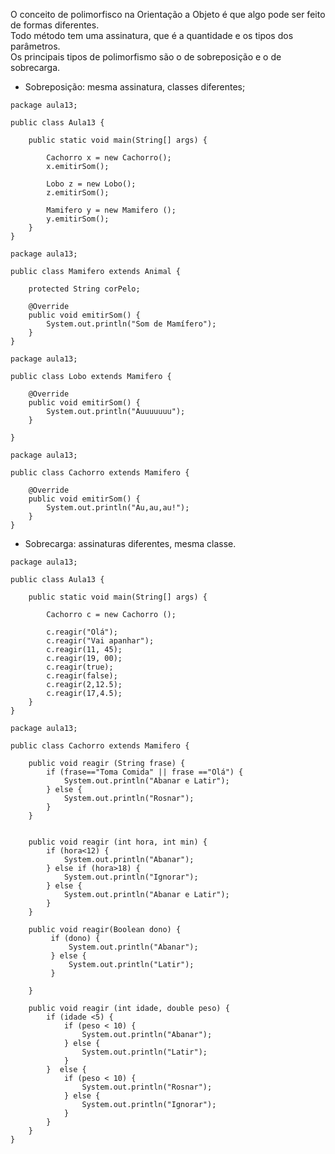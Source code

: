 O conceito de polimorfisco na Orientação a Objeto é que algo pode ser feito de formas diferentes.<br>
Todo método tem uma assinatura, que é a quantidade e os tipos dos parâmetros.<br>
Os principais tipos de polimorfismo são o de sobreposição e o de sobrecarga.
- Sobreposição: mesma assinatura, classes diferentes;
```
package aula13;

public class Aula13 {

	public static void main(String[] args) {

		Cachorro x = new Cachorro();
		x.emitirSom();
		
		Lobo z = new Lobo();
		z.emitirSom();
		
		Mamifero y = new Mamifero ();
		y.emitirSom();
	}
}
```
```
package aula13;

public class Mamifero extends Animal {

	protected String corPelo;

	@Override
	public void emitirSom() {
		System.out.println("Som de Mamífero");
	}
}
```
```
package aula13;

public class Lobo extends Mamifero {
	
	@Override
	public void emitirSom() {
		System.out.println("Auuuuuuu");
	}
	
}
```
```
package aula13;

public class Cachorro extends Mamifero {

	@Override
	public void emitirSom() {
		System.out.println("Au,au,au!");
	}	
}
```
- Sobrecarga: assinaturas diferentes, mesma classe.
```
package aula13;

public class Aula13 {

	public static void main(String[] args) {

		Cachorro c = new Cachorro ();
		
		c.reagir("Olá");
		c.reagir("Vai apanhar");
		c.reagir(11, 45);
		c.reagir(19, 00);
		c.reagir(true);
		c.reagir(false);
		c.reagir(2,12.5);
		c.reagir(17,4.5);
	}
}
```
```
package aula13;

public class Cachorro extends Mamifero {
	
	public void reagir (String frase) {
		if (frase=="Toma Comida" || frase =="Olá") {
			System.out.println("Abanar e Latir");
		} else {
			System.out.println("Rosnar");
		}
	}
	
	
	public void reagir (int hora, int min) {
		if (hora<12) {
			System.out.println("Abanar");
		} else if (hora>18) {
			System.out.println("Ignorar");
		} else {
			System.out.println("Abanar e Latir");
		}
	}
	
	public void reagir(Boolean dono) {
		 if (dono) {
			 System.out.println("Abanar");
		 } else {
			 System.out.println("Latir");
		 }
		
	}
	
	public void reagir (int idade, double peso) {
		if (idade <5) {
			if (peso < 10) {
				System.out.println("Abanar");
			} else {
				System.out.println("Latir");
			}
		}  else {
			if (peso < 10) {
				System.out.println("Rosnar");
			} else {
				System.out.println("Ignorar");
			}
		}
	}	
}
```